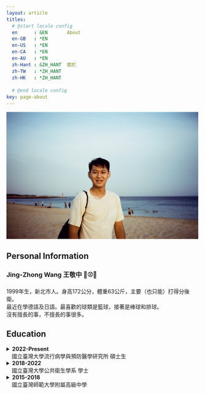 ```yaml
---
layout: article
titles:
  # @start locale config
  en      : &EN       About
  en-GB   : *EN
  en-US   : *EN
  en-CA   : *EN
  en-AU   : *EN
  zh-Hant : &ZH_HANT  關於
  zh-TW   : *ZH_HANT
  zh-HK   : *ZH_HANT
 
  # @end locale config
key: page-about
---
```


<img src="IMG_5834.JPG" alt="Profile Picture" width="500"/>

## Personal Information
### Jing-Zhong Wang 王敬中 :basketball::baseball::volleyball:
1999年生，新北市人。身高172公分，體重63公斤，主要（也只能）打得分後衛。  
最近在學德語及日語。最喜歡的球類是籃球，接著是棒球和排球。  
沒有擅長的事，不擅長的事很多。  


## Education
<details>
  <summary><b>2022-Present</b><br>&emsp;國立臺灣大學流行病學與預防醫學研究所 碩士生</summary>
    <p>
    &emsp;主修生物醫學統計與資料科學<br>
    &emsp;Master student of Biostatistics and Health Data Science<br>
    &emsp;<i>Institute of Epidemiology and Prevent Medicine<br>
    &emsp;National Taiwan University</i>
    </p>
</details>
<details>
  <summary><b>2018-2022</b><br>&emsp;國立臺灣大學公共衛生學系 學士</summary>
    <p>
    &emsp;&emsp;主修生物統計與健康資訊<br>
    <ul>
     <li>生物統計學程</li>
    <li>傳染病學程 (主修流行病學) </li>
    <li>健康大數據學程</li>
    </ul>
    &emsp;Bachelor of Science in Public Health<br>
    &emsp;<i>National Taiwan University</i><br>
    &emsp;&emsp;Specialized in Biostatistics and Health Data<br>
    <ul>
    <li>Biological Statistics Program</li>
    <li>Infectious Diseases Program (Specialized in Epidemiology)</li>
    <li>Big Data in Health Program</li>
    </ul>
    </p>
</details>
<details>
  <summary><b>2015-2018</b><br>&emsp;國立臺灣師範大學附屬高級中學</summary>
    <p>
    &emsp;High School Diploma<br>
    &emsp;<i>The Affiliated Senior High School of National Taiwan Normal University</i>
    </p>
</details>


